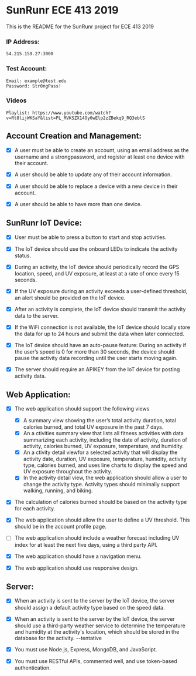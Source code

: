 # SunRunr ECE 413 2019
This is the README for the SunRunr project for ECE 413 2019

### IP Address:
	54.215.159.27:3000
	
### Test Account:
	Email: example@test.edu
	Password: Str0ngPass!
	
### Videos
	Playlist: https://www.youtube.com/watch?v=Rt8lijWKSaY&list=PL_MVKSZX14Oy0wElp2zZBekq9_RQ3eblS

## Account Creation and Management:
- [x] A user must be able to create an account, using an email address as the username 
	and a ​strong​ password, and register at least one device with their account.

- [x] A user should be able to update any of their account information.

- [x] A user should be able to replace a device with a new device in their account.

- [x] A user should be able to have more than one device.

## SunRunr IoT Device:
- [x] User must be able to press a button to start and stop activities.

- [x] The IoT device should use the onboard LEDs to indicate the activity status.

- [x] During an activity, the IoT device should periodically record the GPS location, speed, and
	UV exposure, at least at a rate of ​once every 15 seconds.
	
- [x] If the UV exposure during an activity exceeds a user-defined threshold, an alert should be provided on the IoT device.

- [x] After an activity is complete, the IoT device should transmit the activity data to the server.

- [x] If the WiFi connection is not available, the IoT device should locally store the data for up
	to 24 hours and submit the data when later connected.

- [x] The IoT device should have an auto-pause feature: During an activity if the user’s speed
	is 0 for more than 30 seconds, the device should pause the activity data recording until
	the user starts moving again.

- [x] The server should require an APIKEY from the IoT device for posting activity data.

## Web Application:

- [X] The web application should support the following views
	- [X] A summary view showing the user’s total activity duration, total calories burned, and total UV exposure in the past 7 days.
	- [X] An a​ ctivities summary view ​that lists all fitness activities with data summarizing each activity,
		 including the date of activity, duration of activity, calories burned, UV exposure, temperature, and humidity.
	- [X] An a​ ctivity detail view​ for a selected activity that will display the activity 
			date, duration, UV exposure, temperature, humidity, activity type, calories burned,
			and uses line charts to display the speed and UV exposure throughout the activity.
	- [X] In the ​activity detail view,​ the web application should allow a user to change the 
		activity type. Activity types should minimally support walking, running, and biking.

- [X] The calculation of calories burned should be based on the activity type for each activity.

- [x] The web application should allow the user to define a UV threshold. This should be in the account profile page.

- [ ] The web application should include a weather forecast including UV index for at least
	the next five days, using a third party API.

- [X] The web application should have a navigation menu.

- [x] The web application should use responsive design.

## Server:
- [x] When an activity is sent to the server by the IoT device, the server should assign a
	default activity type based on the speed data.

- [x] When an activity is sent to the server by the IoT device, the server should use a
	third-party weather service to determine the temperature and humidity at the activity's
	location, which should be stored in the database for the activity. --tentative

- [x] You must use Node.js, Express, MongoDB, and JavaScript.

- [x] You must use RESTful APIs, commented well, and use token-based authentication.
